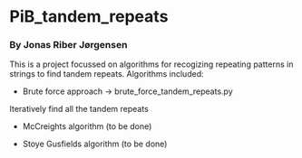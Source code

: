 # PiB_tandem_repeats
### By Jonas Riber Jørgensen

This is a project focussed on algorithms for recogizing repeating patterns in strings to find tandem repeats.
Algorithms included:

  - Brute force approach -> brute_force_tandem_repeats.py

Iteratively find all the tandem repeats
    
  - McCreights algorithm (to be done)
    
  - Stoye Gusfields algorithm (to be done)
    


